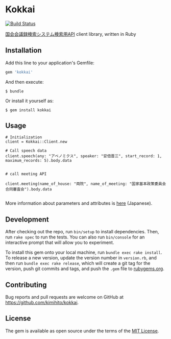 # Kokkai

[![Build Status](https://travis-ci.org/kimihito/kokkai.svg?branch=master)](https://travis-ci.org/kimihito/kokkai)

[国会会議録検索システム検索用API](http://kokkai.ndl.go.jp/api.html) client library, written in Ruby

## Installation

Add this line to your application's Gemfile:

```ruby
gem 'kokkai'
```

And then execute:

    $ bundle

Or install it yourself as:

    $ gem install kokkai

## Usage

```
# Initialization
client = Kokkai::Client.new

# Call speech data
client.speech(any: "アベノミクス", speaker: "安倍晋三", start_record: 1, maximum_records: 5).body.data


# call meeting API

client.meeting(name_of_house: "両院", name_of_meeting: "国家基本政策委員会合同審査会").body.data


```

More information about parameters and attributes is [here](http://kokkai.ndl.go.jp/api.html#specification) (Japanese).


## Development

After checking out the repo, run `bin/setup` to install dependencies. Then, run `rake spec` to run the tests. You can also run `bin/console` for an interactive prompt that will allow you to experiment.

To install this gem onto your local machine, run `bundle exec rake install`. To release a new version, update the version number in `version.rb`, and then run `bundle exec rake release`, which will create a git tag for the version, push git commits and tags, and push the `.gem` file to [rubygems.org](https://rubygems.org).

## Contributing

Bug reports and pull requests are welcome on GitHub at https://github.com/kimihito/kokkai.

## License

The gem is available as open source under the terms of the [MIT License](https://opensource.org/licenses/MIT).
